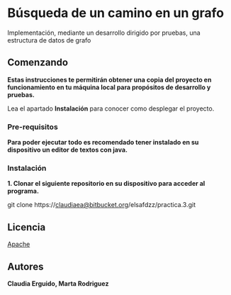 # Búsqueda de un camino en un grafo

  
Implementación, mediante un desarrollo dirigido por pruebas, una estructura de datos de grafo

## Comenzando

  

__Estas instrucciones te permitirán obtener una copia del proyecto en funcionamiento en tu máquina local para propósitos de desarrollo y pruebas.__

  

Lea el apartado ****Instalación**** para conocer como desplegar el proyecto.

  

  

### Pre-requisitos

  

__Para poder ejecutar todo es recomendado tener instalado en su dispositivo un editor de textos con java.__

  

  

### Instalación

  

__1. Clonar el siguiente repositorio en su dispositivo para acceder al programa.__


  git clone https://claudiaea@bitbucket.org/elsafdzz/practica.3.git

## Licencia

  

[Apache](https://www.apache.org/licenses/LICENSE-2.0)

  

  

## Autores

**Claudia Erguido, Marta Rodriguez** 


  
